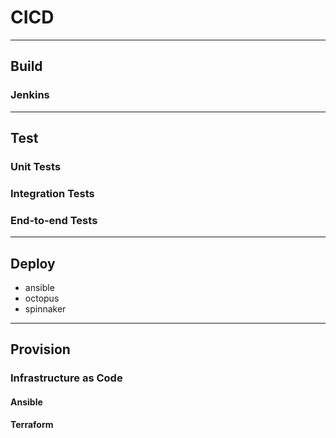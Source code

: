 # CICD

---

## Build

### Jenkins

---

## Test

### Unit Tests

### Integration Tests

### End-to-end Tests

---

## Deploy
- ansible
- octopus
- spinnaker

---

## Provision

### Infrastructure as Code

#### Ansible

#### Terraform
